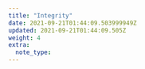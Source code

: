 ```yaml
---
title: "Integrity"
date: 2021-09-21T01:44:09.503999949Z
updated: 2021-09-21T01:44:09.505Z
weight: 4
extra:
  note_type:  
---
```


